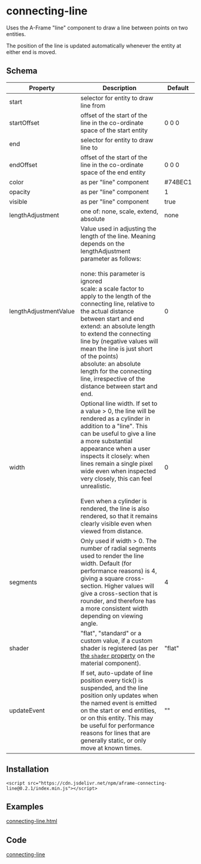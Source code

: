 # connecting-line

Uses the A-Frame "line" component to draw a line between points on two entities.

The position of the line is updated automatically whenever the entity at either end is moved.



## Schema

| Property              | Description                                                  | Default |
| --------------------- | ------------------------------------------------------------ | ------- |
| start                 | selector for entity to draw line from                        |         |
| startOffset           | offset of the start of the line  in the co-ordinate space of the start entity | 0 0 0   |
| end                   | selector for entity to draw line to                          |         |
| endOffset             | offset of the start of the line  in the co-ordinate space of the end entity | 0 0 0   |
| color                 | as per "line" component                                      | #74BEC1 |
| opacity               | as per "line" component                                      | 1       |
| visible               | as per "line" component                                      | true    |
| lengthAdjustment      | one of: none, scale, extend, absolute                        | none    |
| lengthAdjustmentValue | Value used in adjusting the length of the line.  Meaning depends on the lengthAdjustment parameter as follows:<br /><br />none: this parameter is ignored<br />scale: a scale factor to apply to the length of the connecting line, relative to the actual distance between start and end<br />extend: an absolute length to extend the connecting line by (negative values will mean the line is just short of the points)<br />absolute: an absolute length for the connecting line, irrespective of the distance between start and end. | 0       |
| width                 | Optional line width.  If set to a value > 0, the line will be rendered as a cylinder in addition to a "line".  This can be useful to give a line a more substantial appearance when a user inspects it closely: when lines remain a single pixel wide even when inspected very closely, this can feel unrealistic.<br /><br />Even when a cylinder is rendered, the line is also rendered, so that it remains clearly visible even when viewed from distance. | 0       |
| segments              | Only used if width > 0.  The number of radial segments used to render the line width.  Default (for performance reasons) is 4, giving a square cross-section.  Higher values will give a cross-section that is rounder, and therefore has a more consistent width depending on viewing angle. | 4       |
| shader                | "flat", "standard" or a custom value, if a custom shader is registered (as per [the `shader` property](https://aframe.io/docs/1.7.0/components/material.html#properties_shader) on the material component). | "flat"  |
| updateEvent           | If set, auto-update of line position every tick() is suspended, and the line position only updates when the named event is emitted on the start or end entities, or on this entity.  This may be useful for performance reasons for lines that are generally static, or only move at known times. | ""      |



## Installation

```
<script src="https://cdn.jsdelivr.net/npm/aframe-connecting-line@0.2.1/index.min.js"></script>
```


## Examples

[connecting-line.html](https://diarmidmackenzie.github.io/aframe-components/component-usage/connecting-line.html)



## Code

[connecting-line](https://github.com/diarmidmackenzie/aframe-components/blob/main/components/connecting-line/index.js)